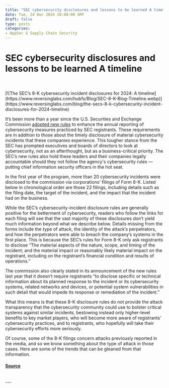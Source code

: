 ```yaml
---
title: "SEC cybersecurity disclosures and lessons to be learned A timeline"
date: Tue, 24 Dec 2024 20:00:00 GMT
draft: false
type: posts
categories: 
- AppSec & Supply Chain Security
---
```

# SEC cybersecurity disclosures and lessons to be learned A timeline

<br/>

<br/>
[![The SEC’s 8-K cybersecurity incident disclosures for 2024: A timeline](https://www.reversinglabs.com/hubfs/Blog/SEC-8-K-Blog-Timeline.webp)](https://www.reversinglabs.com/blog/the-secs-8-k-cybersecurity-incident-disclosures-for-2024-timeline)

It’s been more than a year since the U.S. Securities and Exchange Commission [adopted new rules](https://www.sec.gov/resources-small-businesses/small-business-compliance-guides/cybersecurity-risk-management-strategy-governance-incident-disclosure) to enhance the annual reporting of cybersecurity measures practiced by SEC registrants. These requirements are in addition to those about the timely disclosure of material cybersecurity incidents that these companies experience. This tougher stance from the SEC has prompted executives and boards of directors to look at cybersecurity, not as an afterthought, but as a business-critical priority. The SEC’s new rules also hold these leaders and their companies legally accountable should they not follow the agency's cybersecurity rules — putting chief information security officers in the hot seat.   
  
In the first year of the program, more than 20 cybersecurity incidents were disclosed to the commission via corporations' filings of Form 8-K. Listed below in chronological order are those 22 filings, including details such as the filing date, the target of the incident, and the impact that the incident had on the business.  
  
While the SEC’s cybersecurity-incident disclosure rules are generally positive for the betterment of cybersecurity, readers who follow the links for each filing will see that the vast majority of these disclosures don’t yield much information beyond what we describe below. Details missing from the forms include the type of attack, the identity of the attack’s perpetrators, and how the perpetrators were able to breach the company’s systems in the first place. This is because the SEC’s rules for Form 8-K only ask registrants to disclose “The material aspects of the nature, scope, and timing of the incident; and the material impact or reasonably likely material impact on the registrant, including on the registrant’s financial condition and results of operations.”   
  
The commission also clearly stated in its announcement of the new rules last year that it doesn’t require registrants “to disclose specific or technical information about its planned response to the incident or its cybersecurity systems, related networks and devices, or potential system vulnerabilities in such detail that would impede its response or remediation of the incident.”  
  
What this means is that these 8-K disclosure rules do not provide the attack transparency that the cybersecurity community could use to bolster critical systems against similar incidents, bestowing instead only higher-level benefits to key market players, who will become more aware of registrants’ cybersecurity practices, and to registrants, who hopefully will take their cybersecurity efforts more seriously.   
  
Of course, some of the 8-K filings concern attacks previously reported in the media, and so we know something about the type of attack in those cases. Here are some of the trends that can be gleaned from that information.

#### [Source](https://www.reversinglabs.com/blog/the-secs-8-k-cybersecurity-incident-disclosures-for-2024-timeline)

<br/>
---
